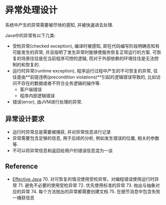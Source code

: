 # 异常处理设计

系统中产生的异常需要被尽快的感知, 并被快速进去处理.

Java中的异常有以下几类:

- 受检异常(checked exception), 编译时被感知, 
即在代码编写阶段明确告知有可能发生的异常, 并且指明了发生异常时能够使服务恢复正常运行的方案.
可恢复的场景往往是在当前程序可控的逻辑, 而对于外部依赖的环境往往是无法控制的和恢复的.
- 运行时异常(runtime exception), 程序运行过程中产生的不可恢复的异常, 
往往是由**前提违例(precondition violations)**引起的逻辑错误导致的, 
比如访问不存在的数据或者不符合业务逻辑的操作等.
    + 客户端错误
    + 程序内部逻辑错误
- 错误(error), 由JVM进行处理的异常.

## 异常设计要求

- 运行时异常总是需要被捕获, 并对异常信息进行记录
- 异常需要包含足够的信息, 用于后续的分析, 例如发生错误的位置, 相关的参数等.
- 不可以将异常信息和返回给用户的错误信息混为一谈



## Reference

- [Effective Java]()
    70. 对可恢复的情况使用受检异常，对编程错误使用运行时异常
    71. 避免不必要的使用受检异常
    72. 优先使用标准的异常
    73. 抛出与抽象对应的异常
    74. 每个方法抛出的异常都需要创建文档
    75. 在细节消息中包含失败一捕获信息

    
